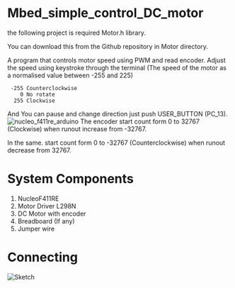 # Mbed_simple_control_DC_motor

the following project is required Motor.h library.

You can download this from the Github repository in Motor directory.

A program that controls motor speed using PWM and read encoder. Adjust the speed using keystroke through the terminal (The speed of the motor as a normalised value between -255 and 225)

```
 -255 Counterclockwise
    0 No rotate
  255 Clockwise
```
And You can pause and change direction just push USER_BUTTON (PC_13).
![nucleo_f411re_arduino](https://user-images.githubusercontent.com/68624655/107956031-22586b00-6fd1-11eb-9858-474158be8f40.png)
The encoder start count form 0 to 32767 (Clockwise) when runout increase from -32767.

In the same. start count form 0 to -32767 (Counterclockwise) when runout decrease from 32767.

# System Components
1. NucleoF411RE
2. Motor Driver L298N
3. DC Motor with encoder
4. Breadboard (If any)
5. Jumper wire

# Connecting
![Sketch](https://user-images.githubusercontent.com/68624655/107952701-ad833200-6fcc-11eb-8caf-dc315597ef1a.png)
